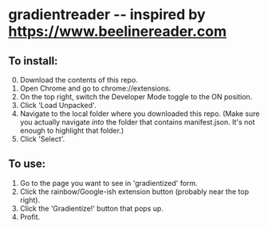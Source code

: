 # gradientreader -- inspired by https://www.beelinereader.com

## To install:

0. Download the contents of this repo.
1. Open Chrome and go to chrome://extensions.
2. On the top right, switch the Developer Mode toggle to the ON position.
3. Click 'Load Unpacked'.
4. Navigate to the local folder where you downloaded this repo. (Make sure you actually navigate *into* the folder that contains manifest.json. It's not enough to highlight that folder.)
5. Click 'Select'.

## To use:

1. Go to the page you want to see in 'gradientized' form.
2. Click the rainbow/Google-ish extension button (probably near the top right).
3. Click the 'Gradientize!' button that pops up.
4. Profit.